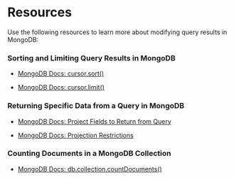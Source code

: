 # Resources
Use the following resources to learn more about modifying query results in MongoDB:

### Sorting and Limiting Query Results in MongoDB
- <a href="https://www.mongodb.com/docs/manual/reference/method/cursor.sort/?_ga=2.22528882.810066485.1665291537-836515500.1666025886">MongoDB Docs: cursor.sort() <a/>

- <a href="https://www.mongodb.com/docs/manual/reference/method/cursor.limit/?_ga=2.22528882.810066485.1665291537-836515500.1666025886">MongoDB Docs: cursor.limit() <a/>

 ### Returning Specific Data from a Query in MongoDB
- <a href="https://www.mongodb.com/docs/manual/tutorial/project-fields-from-query-results/?_ga=2.22528882.810066485.1665291537-836515500.1666025886">MongoDB Docs: Project Fields to Return from Query <a/>

- <a href="https://www.mongodb.com/docs/manual/reference/limits/?_ga=2.22528882.810066485.1665291537-836515500.1666025886#mongodb-limit-Projection-Restrictions">MongoDB Docs: Projection Restrictions <a/>

### Counting Documents in a MongoDB Collection
- <a href="https://www.mongodb.com/docs/manual/reference/method/db.collection.countDocuments/?_ga=2.30900342.810066485.1665291537-836515500.1666025886">MongoDB Docs: db.collection.countDocuments() <a/>

